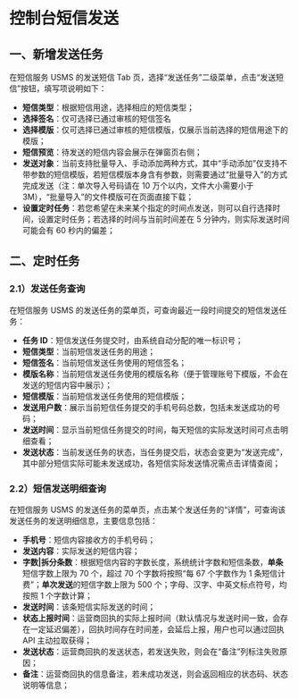 # 控制台短信发送

## 一、新增发送任务

在短信服务 USMS 的发送短信 Tab 页，选择“发送任务”二级菜单，点击“发送短信”按钮，填写项说明如下：

- **短信类型**：根据短信用途，选择相应的短信类型；
- **选择签名**：仅可选择已通过审核的短信签名
- **选择模版**：仅可选择已通过审核的短信模版，仅展示当前选择的短信用途下的模版；
- **短信预览**：待发送的短信内容会展示在弹窗页右侧；
- **发送对象**：当前支持批量导入、手动添加两种方式，其中“手动添加”仅支持不带参数的短信模版，若短信模版本身含有参数，则需要通过“批量导入”的方式完成发送（注：单次导入号码请在 10 万个以内，文件大小需要小于 3M），“批量导入”的文件模版可在页面直接下载；
- **设置定时任务**：若您希望在未来某个指定的时间点发送，则可以自行选择时间，设置定时任务；若选择的时间与当前时间差在 5 分钟内，则实际发送时间可能会有 60 秒内的偏差；

## 二、定时任务

### 2.1）发送任务查询

在短信服务 USMS 的发送任务的菜单页，可查询最近一段时间提交的短信发送任务：

- **任务 ID**：短信发送任务提交时，由系统自动分配的唯一标识号；
- **短信类型**：当前短信发送任务的用途；
- **短信签名**：当前短信发送任务使用的短信签名；
- **模版名称**：当前短信发送任务使用的模版名称（便于管理账号下模版，不会在发送的短信内容中展示）；
- **短信模版**：当前短信发送任务使用的短信模版；
- **发送用户数**：展示当前短信任务提交的手机号码总数，包括未发送成功的号码；
- **发送时间**：显示当前短信任务提交的时间，每天短信的实际发送时间可点击明细查看；
- **发送状态**：当前发送任务的状态，当任务提交后，状态会变更为“发送完成”，其中部分短信实际可能未发送成功，各短信实际发送情况需点击详情查阅；

### 2.2）短信发送明细查询

在短信服务 USMS 的发送任务的菜单页，点击某个发送任务的“详情”，可查询该发送任务的发送明细信息，主要信息包括：

- **手机号**：短信内容接收方的手机号码；
- **发送内容**：实际发送的短信内容；
- **字数|拆分条数**：根据短信内容的字数长度，系统统计字数和短信条数，**单条**短信字数上限为 70 个，超过 70 个字数将按照“每 67 个字数作为 1 条短信计费”；**单次发送**的短信字数上限为 500 个；字母、汉字、中英文标点符号，均按照 1 个字数计算；
- **发送时间**：该条短信实际发送的时间；
- **状态上报时间**：运营商回执的实际上报时间（默认情况与发送时间一致，会存在一定延迟偏差），回执时间存在时间差，会延后上报，用户也可以通过回执 API 主动拉取获得；
- **发送状态**：运营商回执的发送状态，若发送失败，则会在“备注”列标注失败原因；
- **备注**：运营商回执的信息备注，若未成功发送，则会返回相应的状态码、状态说明等信息；
